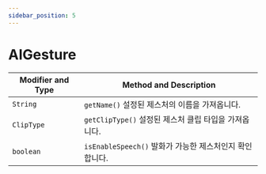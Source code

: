 ```yaml
---
sidebar_position: 5
---
```


# AIGesture

| Modifier and Type | Method and Description |
| ----------------- | ---------------------- |
| `String`          | `getName()` 설정된 제스처의 이름을 가져옵니다.        |
| `ClipType`        | `getClipType()` 설정된 제스처 클립 타입을 가져옵니다. |
| `boolean`         | `isEnableSpeech()` 발화가 가능한 제스처인지 확인합니다.    |
